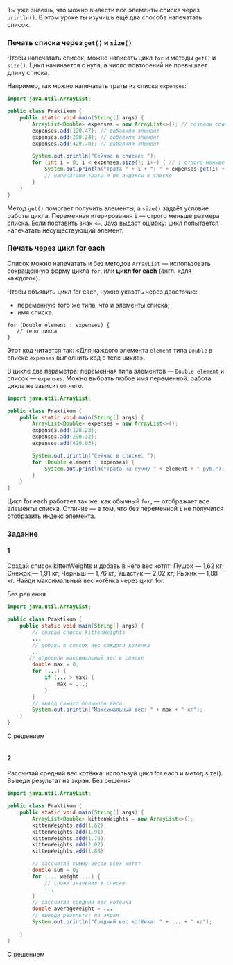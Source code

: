 Ты уже знаешь, что можно вывести все элементы списка через `println()`. В этом уроке ты изучишь ещё два способа напечатать список.
### Печать списка через `get()` и `size()`

Чтобы напечатать список, можно написать цикл `for` и методы `get()` и `size()`. Цикл начинается с нуля, а число повторений не превышает длину списка.

Например, так можно напечатать траты из списка `expenses`:
```java
import java.util.ArrayList;

public class Praktikum {
    public static void main(String[] args) {
        ArrayList<Double> expenses = new ArrayList<>(); // создали список
        expenses.add(120.47); // добавили элемент
        expenses.add(290.24); // добавили элемент
        expenses.add(420.78); // добавили элемент

        System.out.println("Сейчас в списке: ");
        for (int i = 0; i < expenses.size(); i++) { // i строго меньше размера списка
            System.out.println("Трата " + i + ": " + expenses.get(i) + " руб."); 
			// напечатали траты и их индексы в списке
        }
    }
}
```

Метод `get()` помогает получить элементы, а `size()` задаёт условие работы цикла. Переменная итерирования `i` — строго меньше размера списка. Если поставить знак `<=`, Java выдаст ошибку: цикл попытается напечатать несуществующий элемент.

### Печать через цикл for each

Список можно напечатать и без методов `ArrayList` — использовать сокращённую форму цикла `for`, или **цикл for each** (англ. «для каждого»).

Чтобы объявить цикл for each, нужно указать через двоеточие:

- переменную того же типа, что и элементы списка;
- имя списка.
```
for (Double element : expenses) {
   // тело цикла
} 
```

Этот код читается так: «Для каждого элемента `element` типа `Double` в списке `expenses` выполнить код в теле цикла».

В цикле два параметра: переменная типа элементов — `Double element` и список — `expenses`. Можно выбрать любое имя переменной: работа цикла не зависит от него.

```java
import java.util.ArrayList;

public class Praktikum {
    public static void main(String[] args) {
        ArrayList<Double> expenses = new ArrayList<>();
        expenses.add(120.23);
        expenses.add(290.32);
        expenses.add(420.03);

        System.out.println("Сейчас в списке: ");
        for (Double element : expenses) {
            System.out.println("Трата на сумму " + element + " руб.");
        }
    }
}
```

Цикл for each работает так же, как обычный `for`, — отображает все элементы списка. Отличие — в том, что без переменной `i` не получится отобразить индекс элемента.

### Задание
#### 1
Создай список kittenWeights и добавь в него вес котят:
Пушок — 1,62 кг;
Снежок — 1,91 кг;
Черныш — 1,76 кг;
Ушастик — 2,02 кг;
Рыжик — 1,88 кг.
Найди максимальный вес котёнка через цикл for.

Без решения
```java
import java.util.ArrayList;

public class Praktikum {
    public static void main(String[] args) {
        // создай список kittenWeights
		...
        // добавь в список вес каждого котёнка
        ...
       // определи максимальный вес в списке
        double max = 0;
        for (...) {
            if (... > max) {
                max = ...;
            }
        }
        // вывод самого большого веса
        System.out.println("Максимальный вес: " + max + " кг");
    }
}
```

С решением
```java

```

#### 2
Рассчитай средний вес котёнка: используй цикл for each и метод size(). Выведи результат на экран.
Без решения
```java
import java.util.ArrayList;

public class Praktikum {
    public static void main(String[] args) {
        ArrayList<Double> kittenWeights = new ArrayList<>();
        kittenWeights.add(1.62);
        kittenWeights.add(1.91);
        kittenWeights.add(1.76);
        kittenWeights.add(2.02);
        kittenWeights.add(1.88);

        // рассчитай сумму весов всех котят
        double sum = 0;
        for (... weight ...) {
            // сложи значения в списке
            ...
        }
        // рассчитай средний вес котёнка
        double averageWeight = ...
        // выведи результат на экран
        System.out.println("Средний вес котёнка: " + ... + " кг");

    }
}
```

С решением
```java

```
